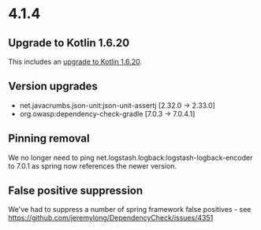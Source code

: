 # 4.1.4

## Upgrade to Kotlin 1.6.20

This includes an [upgrade to Kotlin 1.6.20](https://github.com/JetBrains/kotlin/releases/tag/v1.6.20).

## Version upgrades
 - net.javacrumbs.json-unit:json-unit-assertj [2.32.0 -> 2.33.0]
 - org.owasp:dependency-check-gradle [7.0.3 -> 7.0.4.1]

## Pinning removal

We no longer need to ping net.logstash.logback:logstash-logback-encoder to 7.0.1 as spring now references the newer version.

## False positive suppression

We've had to suppress a number of spring framework false positives - see https://github.com/jeremylong/DependencyCheck/issues/4351
